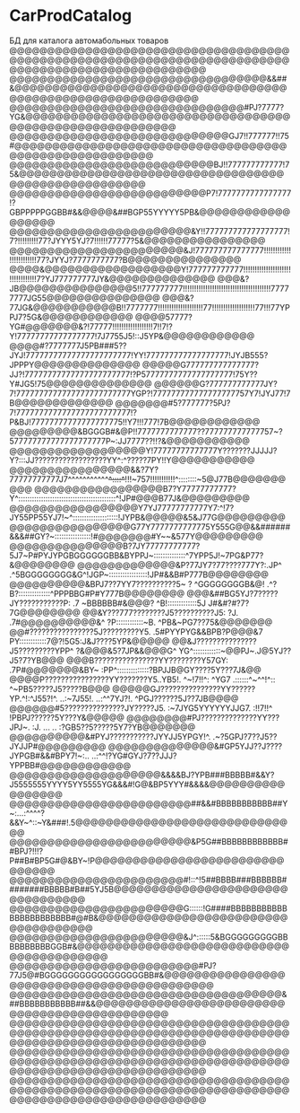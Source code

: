 # CarProdCatalog
БД для каталога автомабольных товаров
@@@@@@@@@@@@@@@@@@@@@@@@@@@@@@@@@@@@@@@@@@@@@@@@@@@@@@@@@@@@@@@@@@@@@@@@@@@@@@@@@@@@@@@@@@@@@@@@@@@@
@@@@@@@@@@@@@@@@@@@@@@@@@@@@@@@@@@&&##&@@@@@@@@@@@@@@@@@@@@@@@@@@@@@@@@@@@@@@@@@@@@@@@@@@@@@@@@@@@@@
@@@@@@@@@@@@@@@@@@@@@@@@@@@@@@@#PJ?7777?YG&@@@@@@@@@@@@@@@@@@@@@@@@@@@@@@@@@@@@@@@@@@@@@@@@@@@@@@@@@
@@@@@@@@@@@@@@@@@@@@@@@@@@@@@GJ7!!777777!!75#@@@@@@@@@@@@@@@@@@@@@@@@@@@@@@@@@@@@@@@@@@@@@@@@@@@@@@@
@@@@@@@@@@@@@@@@@@@@@@@@@@@BJ!!777777777777!75&@@@@@@@@@@@@@@@@@@@@@@@@@@@@@@@@@@@@@@@@@@@@@@@@@@@@@
@@@@@@@@@@@@@@@@@@@@@@@@@@P7!7777777777777777!?GBPPPPPGGBB#&&@@@@&##BGP55YYYYY5PB&@@@@@@@@@@@@@@@@@@
@@@@@@@@@@@@@@@@@@@@@@@@&Y!!777777777777777777!7?!!!!!!!!!77?JYYY5YJ?7!!!!!!77777?5&@@@@@@@@@@@@@@@@
@@@@@@@@@@@@@@@@@@@@@@@&J!777777777777777!!!!!!!!!!!!!!!!!!!!!!!!77?JYYJ?7777777777?B@@@@@@@@@@@@@@@
@@@@&@@@@@@@@@@@@@@@@@@Y!777777777777!!!!!!!!!!!!!!!!!!!!!!!!!!!!!!!!!7?YJ777777777JY&@@@@@@@@@@@@@@
@@@&?JB@@@@@@@@@@@@@@@5!!777777777!!!!!!!!!!!!!!!!!!!!!!!!!!!!!!!!!!!!!!!77777777JG55@@@@@@@@@@@@@@@
@@@&?77JG&@@@@@@@@@@@B!!7777777!!!!!!!!!!!!!!!!!!!!77!!!!!!!!!!!!!!!!!!!77!!!77YPPJ7?5G&@@@@@@@@@@@@
@@@@57777?YG#@@@@@@@&?!77777!!!!!!!!!!!!!!!!!!7!!7!?Y!77777777777777777!7J7755J5!::J5YP&@@@@@@@@@@@@
@@@@#?7777777J5PB###5??JYJ!77777777777777777777777!YY!777777777777777777!JYJB555?JPPPY@@@@@@@@@@@@@@
@@@@@G777777777777777?JJ?!77777777777777777777777!?P57777777777777777777!75Y??Y#JG5!75@@@@@@@@@@@@@@
@@@@@@G?777777777777JY?7!7777777777777777777777777YGP?!777777777777777777757Y7!JYJ77!7B@@@@@@@@@@@@@
@@@@@@@#5?777777?5PJ?7!7777777777777777777777777!?P&BJ!77777777777777777775!!Y7!!!777!7B@@@@@@@@@@@@
@@@@@@@@@&BGGGB#&@P!!7777777777777??777777777777757~?577777777777777777777P~:JJ7777??!!?&@@@@@@@@@@@
@@@@@@@@@@@@@@@@@@Y!77777777777777Y???????JJJJJ?Y?:::JJ??????????????????YY^:^?????7PY!!Y@@@@@@@@@@@
@@@@@@@@@@@@@@@@&&?7Y?77777777777J7^^^^^^^^^^^~~^::::^~~!!!~757!!!!!!!!!!!^::::::::~5@J77B@@@@@@@@@@
@@@@@@@@@@@@@@@@@B7?Y77777777777?Y^:::::::::::::::::::::::::::::::::::::::::::^!JP#@@@B77J&@@@@@@@@@
@@@@@@@@@@@@@@@@@Y7YJ77777777777Y7:^!7?JY55PP55YJ7!~^::::::::::::::::::::!JYPB&@@@@@&5&J77G@@@@@@@@@
@@@@@@@@@@@@@@@@G77Y7777777777775Y555G@@&&######&&&##GY?~::::::::::::::::!#@@@@@@@#Y~~&577Y@@@@@@@@@
@@@@@@@@@@@@@@@B?7JY77777777777?5J7~P#PYJYPGBGGGGGGBB&BYPPJ~::::::::::::::^7YPP5J!~7PG&P77?&@@@@@@@@
@@@@@@@@@@@@@&P?77JY7?77????777Y?:.JP^    .^5BGGGGGGGG&G^!JGP~:::::::::::::::::!JP#&&B#P777B@@@@@@@@
@@@@@@@@@@&BPJ7??7YY7??????????5~  ?        ^GGGGGGGGB&@! .^?B?::::::::::::::^PPPBBG#P#Y777B@@@@@@@@
@@@&##BG5YJ?7?????JY???????????P: .7        ~BBBBBB#&@@@?    ^B!:::::::::::::5J  J#&#?#?7?7G@@@@@@@@
@@&Y???777????????J5??????????J5:  ?J.    .7#@@@@@@@@@@&^     ?P::::::::::::~B. ^PB&~PG7??75&@@@@@@@
@@#????????????????5J?????????Y5.  .5#PYYPYG&&BPB?P@@@&7      PY::::::::::::7@?!5G5:J&J????5YP&@@@@@
@@&J???????????????J5?????????YPP^   ?&@@@&5?7JP&&@@@G^      YG^::::::::::::~@@PJ~.J@5YJ??J5?7?YB@@@
@@@B????????????????YY????????Y57GY:  .7P#@@@@@@@&BY~      :PP^::::::::::::::?BPJJB@GY????5Y???7J&@@
@@@@P????????????????YY???????Y5..YB5!.   ^~!7!!^:       ^YG7 .::::::^~^^!^::  ^~PB5?????J5?????B@@@
@@@@@GJ???????????????YY??????YP.^!:^J55?!^.      ..:~7J55!.     ..:^^7YJ?!.   ^PGJ??????5J??7JB@@@@
@@@@@@#5???????????????JY?????J5.      :~7JYG5YYYYYYJJG7.           :!!7!!^  !PBPJ??????5Y???Y&@@@@@
@@@@@@@@#PJ??????????????YY???JPJ~.        :J. ...    ..                  :?GB5??5?????5Y7?YB@@@@@@@
@@@@@@@@@@&#PYJ???????????JYYJJ5YPGY!^.                               .~?5GPJ?7??J5??JYJJP#@@@@@@@@@
@@@@@@@@@@@@@@&#GP5YJJ??J????JYPGB#&&#BPY7!~:..              ..:^^!?YG#GYJ?7??JJJ?YPPBB#@@@@@@@@@@@@
@@@@@@@@@@@@@@@@@@@@&&&&BJ?YPB###BBBBB#&&Y?J5555555YYYY5YY5555YG&&&#!G@&BP5YYY#&&&&@@@@@@@@@@@@@@@@@
@@@@@@@@@@@@@@@@@@@@@@@@##&&#BBBBBBBBBBB##Y~:...:^^^^?&&Y~^::~Y&###!.5@@@@@@@@@@@@@@@@@@@@@@@@@@@@@@
@@@@@@@@@@@@@@@@@@@@@@@@&P5G##BBBBBBBBBBBB##BPJ?!!!?P##B#BP5G#@&BY~!P@@@@@@@@@@@@@@@@@@@@@@@@@@@@@@@
@@@@@@@@@@@@@@@@@@@@@@@#!::^!5##BBBB###BBBBBB########BBBBB#B##5YJ5B@@@@@@@@@@@@@@@@@@@@@@@@@@@@@@@@@
@@@@@@@@@@@@@@@@@@@@@@@G::::::!G####BBBBBBBBBBBBBBBBBBBBBBB#@#B&@@@@@@@@@@@@@@@@@@@@@@@@@@@@@@@@@@@@
@@@@@@@@@@@@@@@@@@@@@@@&J^::::::5&BGGGGGGGGGBBBBBBBBBBGGB#&@@@@@@@@@@@@@@@@@@@@@@@@@@@@@@@@@@@@@@@@@
@@@@@@@@@@@@@@@@@@@@@@@@@#PJ?77J5@#BGGGGGGGGGGGGGGGGGBB#&@@@@@@@@@@@@@@@@@@@@@@@@@@@@@@@@@@@@@@@@@@@
@@@@@@@@@@@@@@@@@@@@@@@@@@@@@@@@@@@@&##BBBBBBBBBBB##&&@@@@@@@@@@@@@@@@@@@@@@@@@@@@@@@@@@@@@@@@@@@@@@
@@@@@@@@@@@@@@@@@@@@@@@@@@@@@@@@@@@@@@@@@@@@@@@@@@@@@@@@@@@@@@@@@@@@@@@@@@@@@@@@@@@@@@@@@@@@@@@@@@@@
@@@@@@@@@@@@@@@@@@@@@@@@@@@@@@@@@@@@@@@@@@@@@@@@@@@@@@@@@@@@@@@@@@@@@@@@@@@@@@@@@@@@@@@@@@@@@@@@@@@@
@@@@@@@@@@@@@@@@@@@@@@@@@@@@@@@@@@@@@@@@@@@@@@@@@@@@@@@@@@@@@@@@@@@@@@@@@@@@@@@@@@@@@@@@@@@@@@@@@@@@
